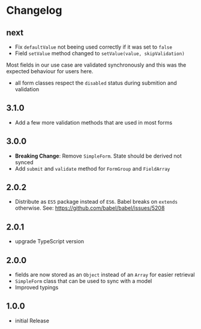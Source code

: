 # Changelog

## next

- Fix `defaultValue` not beeing used correctly if it was set to `false`
- Field `setValue` method changed to `setValue(value, skipValidation)`

Most fields in our use case are validated synchronously and this
was the expected behaviour for users here.

- all form classes respect the `disabled` status during submition and validation

## 3.1.0

- Add a few more validation methods that are used in most forms

## 3.0.0

- **Breaking Change**: Remove `SimpleForm`. State should be derived not synced
- Add `submit` and `validate` method for `FormGroup` and `FieldArray`

## 2.0.2

- Distribute as `ES5` package instead of `ES6`. Babel breaks on `extends` otherwise.
See: https://github.com/babel/babel/issues/5208

## 2.0.1

- upgrade TypeScript version

## 2.0.0

- fields are now stored as an `Object` instead of an `Array` for easier retrieval
- `SimpleForm` class that can be used to sync with a model
- Improved typings

## 1.0.0

- initial Release
